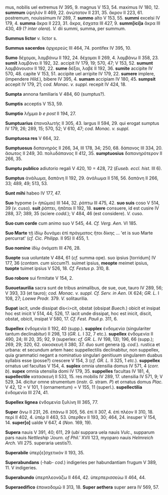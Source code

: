 mus, nobilis uel extremus IV 395, 9. magnus V 153, 54. maximus IV 180,
12. **summum** ὑψηλόν II 469, 22. ἀνώτατον II 231, 35. ἄκρον II 223, 61.
postremum, nouissimum IV 289, 7. **summo** alto V 153, 55. **summi**
excelsi IV 179, 4. **summa** ἄκρα II 223, 31. ἄκρα, ἔσχατα III 427, 9.
**summ[ici]a** ἄκρα III 430, 49 (? *inter olera*). *V.* dii summi,
summa, per summum.

**Summus lictor** *v.* lictor s.

**Summus sacerdos** ἀρχιερεύς III 464, 74. pontifex IV 395, 10.

**Sumo** δέχομαι, λαμβάνω II 192, 24. δέχομαι II 269, 4. λαμβάνω II 358,
23. **sumit** λαμβάνει II 192, 32. accipit IV 179, 19; 570, 47; V 153,
52. **sumunt** λαμβάνουσιν II 192, 22. **sume** δέξαι, λαβέ II 192, 36.
**sumite** accipite IV 570, 48. capite V 153, 51. accipite uel arripite
IV 179, 22. **sumere** implere, (impendere *Hild.*), bibere IV 395, 4.
**sumam** accipiam IV 180, 45. **sumpsit** accepit IV 179, 21; *cod.
Monac. v. suppl.* recepit IV 424, 18.

**Sumpta** annona familiaris V 484, 60 (sumptus?).

**Sumptis** acceptis V 153, 59.

**Sumptio** λῆμμα *b e post* II 194, 27.

**Sumptuarius** ἐπαναλωτής II 305, 43. largus II 594, 29. qui erogat
sumptus IV 179, 26; 289, 15; 570, 52; V 610, 47; *cod. Monac. v. suppl.*

**Sumptuosa res** V 664, 32.

**Sumptuosus** δαπανηρός II 266, 34, III 178, 34; 250, 68. δάπανος III
334, 20. ἄσωτος II 249, 30. πολυδάπανος II 412, 35. **sumptuosius**
δαπανηρότερον II 266, 35.

**Sumptu publico** adiutorio regali V 420, 10 = 428, 72 (*Euseb. eccl.
hist.* III 6).

**Sumptus** ἀνάλωμα, δαπάνη II 192, 29. ἀνάλωμα II 516, 56. δαπάνη II
266, 33; 489, 49; 513, 53.

**Sunt mihi** habeo IV 177, 47.

**Suo** hypome (= ἠπῶμαι) III 144, 32. ῥάπτω Ill 475, 42. **suo suis**
coso V 514, 39 (*v.* cuso). **suit** ῥάπτει, ἠπᾶται II 192, 18.
**suere** consuere, id est cusire IV 288, 37; 389, 35 (sciere *codd.*);
V 484, 46 (est considere). *V.* cuso.

**Suo cum corde** cum animo suo V 545, 44. *Cf. Verg. Aen.* VI 185.

**Suo Marte** τῇ ἰδίῳ δυνάμει ἐπὶ πράγματος ἤτοι δίκης ... 'et is suo
Marte percurrat' (*cf. Cic. Philipp.* II 95) II 455, 1.

**Suo nomine** ἰδίῳ ὀνόματι III 476, 28.

**Suopte** sua uoluntate V 484, 61 (*cf.* summa ope). suo ipsius
[torridum] IV 177, 36 (*contam. cum* siccum?). suimet ipsius,
**meopte** meimet ipsius, **tuopte** tuimet ipsius V 526, 18. *Cf.
Festus p.* 310, 8.

**Suo robore** sui firmitate V 154, 2.

**Suouetaurilia** sacra sunt de tribus animalibus, de sue, oue, tauro IV
289, 56; V 393, 33 (et tauro); *cod. Monac. v. suppl. Cf. Serv. in Aen.*
IX 624; *GR. L.* I 108, 27; *Loewe Prodr.* 379. *V.* solitaurilia.

**Supat** iacit, unde dissipat dis\<i\>cit, obstat (obsipat *Buech.*)
obicit et insipat hoc est inicit V 514, 44; 526, 17. iacit unde
dissipat, hoc est inicit, discit, obstat, obicit, insipat V 580, 17.
*Cf. Fest. Pauli p.* 311, 6.

**Supellex** ἐνδομενία II 192, 40 (supp.). **supplex** ἐνδομενία
(singulariter tantum declinabitur) II 298, 13 (*GR. L.* I 32, 7 etc.).
**supellex** ἐνδομενία II 490, 24; III 20, 35; 92, 9 (superlex: *cf. GR.
L.* IV 198, 13); 196, 66 (supp.); 269, 29; 320, 62. οἰκοσκευή II 380,
37. duo sunt genera (g̃. *cod.*). rustica et urbana: et secundum artem
haec suppellectilis declinabitur, non suppellex, quia grammatici negant
a nominatiuo singulari genitiuum sin­gularem duabus syllabis esse
(posse?) crescere V 154, 3 (*cf. GR. L.* II 325, 1 *etc.*).
**suppellex** ornatus uel facultas V 154, 4. **suplex** omnia utensilia
domus IV 571, 4 (*corr. b*). **supex** omnia utensilia domi IV 179,
35. **suppelles** facultas IV 181, 4, **supellectile** κατασκευή II 533,
15. res mobilis IV 289, 17. utensilia IV 571, 9; V 529, 34. dicitur omne
strumentum (instr. *G.* stram. *P*) et ornatus domus *Plac.* V 42, 12 =
V 101, 1 (ornamentum) = V 155, 11 (superl.). **supellectilia** ἐνδομενία
III 274, 41.

**Supellex lignea** ἐνδομενία ξυλίνη III 365, 77.

**Super** ἄνω II 231, 26. ἐπάνω II 305, 56. ἐπί II 307, 4. ἐπὶ πλέον II
310, 18. περὶ II 402, 4. ὑπέρ II 463, 53. ὕπερθεν II 193, 30; 464, 24.
insuper V 154, 14. **super[o]** ualde V 647, 4 (*Non.* 169, 19).

**Supera** nauis V 391, 40; 611, 29 (*ubi* suppara uela nauis *Vulc.,*
supparum pars nauis *Nettleship 'Journ. of Phil.'* XVII 123, myoparo
nauis *Helmreich Arch.* VII 275. superaria uestis?).

**Superabile** ὑπερ[ε]σχετικόν II 193, 35.

**Superabundans** (-hab- *cod.*) indigeries per habundantiam frugum V
389, 11. V indigeries.

**Superabundo** ὑπερπλεονάζω II 464, 42. ὑπερπερισσεύω II 464, 44.

**Superaedifico** ἐποικοδομῶ II 313, 18. **Super aethera** super aera
IV 569, 57.
